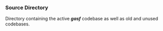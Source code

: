 ### Source Directory
Directory containing the active ***gasf*** codebase as well as old and unused codebases.
